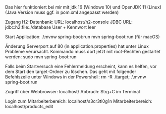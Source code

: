 Das hier funktioniert bei mir mit jdk 16 (Windows 10) und OpenJDK 11 (Linux)
(Java Version muss ggf. in pom.xml angepasst werden)

Zugang H2-Datenbank:
URL: localhost/h2-console
JDBC URL: jdbc:h2:file:./database
User + Kennwort leer

Start Application: .\mvnw spring-boot:run
mvn spring-boot:run (für macOS)

Änderung Serverport auf 80 (in application.properties) hat unter Linux Probleme verursacht.
Kommando muss dort jetzt mit root-Rechten gestartet werden:
sudo mvn spring-boot:run

Falls beim Startversuch eine Fehlermeldung erscheint, kann es helfen, vor dem Start den target-Ordner zu löschen.
Das geht mit folgender Befehlszeile unter Windows in der Powershell:
rm -R .\target; .\mvnw spring-boot:run

Zugriff über Webbrowser: localhost/
Abbruch: Strg+C im Terminal

Login zum Mitarbeiterbereich: localhost/s3cr3tl0g1n
Mitarbeiterbereich: localhost/products_edit